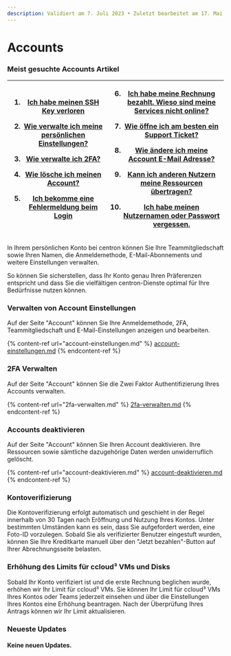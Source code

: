 ```yaml
---
description: Validiert am 7. Juli 2023 • Zuletzt bearbeitet am 17. Mai 2024
---
```


# Accounts

### Meist gesuchte Accounts Artikel

| <ol><li><a href="https://app.gitbook.com/s/nAiHdZ56F9BowpPgLTfm/how-tos/ssh-keys-zu-vms-hinzufugen">Ich habe meinen SSH Key verloren</a></li></ol><ol start="2"><li><a href="account-einstellungen.md">Wie verwalte ich meine persönlichen Einstellungen?</a></li></ol><ol start="3"><li><a href="2fa-verwalten.md">Wie verwalte ich 2FA?</a></li></ol><ol start="4"><li><a href="account-einstellungen.md#deactivate-account">Wie lösche ich meinen Account?</a></li></ol><ol start="5"><li><a href="accounts.md">Ich bekomme eine Fehlermeldung beim Login</a></li></ol> | <ol start="6"><li><a href="broken-reference">Ich habe meine Rechnung bezahlt. Wieso sind meine Services nicht online?</a></li></ol><ol start="7"><li><a href="broken-reference">Wie öffne ich am besten ein Support Ticket?</a></li></ol><ol start="8"><li><a href="account-einstellungen.md">Wie ändere ich meine Account E-Mail Adresse?</a></li></ol><ol start="9"><li><a href="broken-reference">Kann ich anderen Nutzern meine Ressourcen übertragen?</a></li></ol><ol start="10"><li><a href="https://docs.digitalocean.com/support/i-forgot-my-username-or-password/">I</a><a href="account-einstellungen.md">ch habe meinen Nutzernamen oder Passwort vergessen.</a></li></ol> |
| -------------------------------------------------------------------------------------------------------------------------------------------------------------------------------------------------------------------------------------------------------------------------------------------------------------------------------------------------------------------------------------------------------------------------------------------------------------------------------------------------------------------------------------------------------------------------- | -------------------------------------------------------------------------------------------------------------------------------------------------------------------------------------------------------------------------------------------------------------------------------------------------------------------------------------------------------------------------------------------------------------------------------------------------------------------------------------------------------------------------------------------------------------------------------------------------------------------------------------------------------------------------------------- |

In Ihrem persönlichen Konto bei centron können Sie Ihre Teammitgliedschaft sowie Ihren Namen, die Anmeldemethode, E-Mail-Abonnements und weitere Einstellungen verwalten.&#x20;

So können Sie sicherstellen, dass Ihr Konto genau Ihren Präferenzen entspricht und dass Sie die vielfältigen centron-Dienste optimal für Ihre Bedürfnisse nutzen können.



### Verwalten von Account Einstellungen&#x20;

Auf der Seite "Account" können Sie Ihre Anmeldemethode, 2FA, Teammitgliedschaft und E-Mail-Einstellungen anzeigen und bearbeiten.

{% content-ref url="account-einstellungen.md" %}
[account-einstellungen.md](account-einstellungen.md)
{% endcontent-ref %}



### 2FA Verwalten

Auf der Seite "Account" können Sie die Zwei Faktor Authentifizierung Ihres Accounts verwalten.&#x20;

{% content-ref url="2fa-verwalten.md" %}
[2fa-verwalten.md](2fa-verwalten.md)
{% endcontent-ref %}



### Accounts deaktivieren

Auf der Seite "Account" können Sie Ihren Account deaktivieren. Ihre Ressourcen sowie sämtliche dazugehörige Daten werden unwiderruflich gelöscht.

{% content-ref url="account-deaktivieren.md" %}
[account-deaktivieren.md](account-deaktivieren.md)
{% endcontent-ref %}



### Kontoverifizierung&#x20;

Die Kontoverifizierung erfolgt automatisch und geschieht in der Regel innerhalb von 30 Tagen nach Eröffnung und Nutzung Ihres Kontos. Unter bestimmten Umständen kann es sein, dass Sie aufgefordert werden, eine Foto-ID vorzulegen. Sobald Sie als verifizierter Benutzer eingestuft wurden, können Sie Ihre Kreditkarte manuell über den "Jetzt bezahlen"-Button auf Ihrer Abrechnungsseite belasten.

### Erhöhung des Limits für ccloud³ VMs und Disks

Sobald Ihr Konto verifiziert ist und die erste Rechnung beglichen wurde, erhöhen wir Ihr Limit für ccloud³ VMs. Sie können Ihr Limit für ccloud³ VMs Ihres Kontos oder Teams jederzeit einsehen und über die Einstellungen Ihres Kontos eine Erhöhung beantragen. Nach der Überprüfung Ihres Antrags können wir Ihr Limit aktualisieren.



### Neueste Updates <a href="#latest-updates" id="latest-updates"></a>

#### Keine neuen Updates. <a href="#id-27-september-2022" id="id-27-september-2022"></a>
